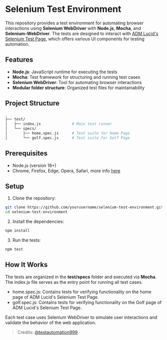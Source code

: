 # Selenium Test Environment

This repository provides a test environment for automating browser interactions using **Selenium WebDriver** with **Node.js**, **Mocha**, and **Selenium-WebDriver**. The tests are designed to interact with [ADM Lucid's Selenium Test Page](https://admlucid.com/Home/Selenium), which offers various UI components for testing automation.

## Features

- **Node.js**: JavaScript runtime for executing the tests
- **Mocha**: Test framework for structuring and running test cases
- **Selenium WebDriver**: Tool for automating browser interactions
- **Modular folder structure**: Organized test files for maintainability

## Project Structure

```bash
.
├── test/
│   ├── index.js              # Main test runner
│   └── specs/
│       ├── home.spec.js      # Test suite for Home Page
│       └── golf.spec.js      # Test suite for Golf Page
```


## Prerequisites

- Node.js (version 18+)
- Chrome, Firefox, Edge, Opera, Safari, more info [here](https://www.npmjs.com/package/selenium-webdriver#installation)

## Setup

1. Clone the repository:
```bash
git clone https://github.com/yourusername/selenium-test-environment.git
cd selenium-test-environment
```
2. Install the dependencies:
```bash
npm install
```
3. Run the tests:
```bash
npm test
```

## How It Works
The tests are organized in the **test/specs** folder and executed via **Mocha**. The index.js file serves as the entry point for running all test cases.

* home.spec.js: Contains tests for verifying functionality on the home page of ADM Lucid's Selenium Test Page.
* golf.spec.js: Contains tests for verifying functionality on the Golf page of ADM Lucid's Selenium Test Page.

Each test case uses Selenium WebDriver to simulate user interactions and validate the behavior of the web application.

> Credits: [@testautomation999](https://www.youtube.com/channel/UCjJRU4qQ8FcRxruCia5CfJQ)
